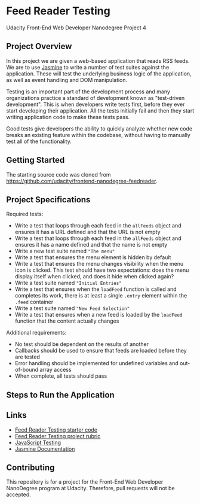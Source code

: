 # Feed Reader Testing

Udacity Front-End Web Developer Nanodegree Project 4

## Project Overview

In this project we are given a web-based application that reads RSS feeds. We are to use [Jasmine](http://jasmine.github.io/) to write a number of test suites against the application. These will test the underlying business logic of the application, as well as event handling and DOM manipulation.

Testing is an important part of the development process and many organizations practice a standard of development known as "test-driven development". This is when developers write tests first, before they ever start developing their application. All the tests initially fail and then they start writing application code to make these tests pass.

Good tests give developers the ability to quickly analyze whether new code breaks an existing feature within the codebase, without having to manually test all of the functionality.

## Getting Started

The starting source code was cloned from <https://github.com/udacity/frontend-nanodegree-feedreader>.

## Project Specifications

Required tests:

- Write a test that loops through each feed in the `allFeeds` object and ensures it has a URL defined and that the URL is not empty
- Write a test that loops through each feed in the `allFeeds` object and ensures it has a name defined and that the name is not empty
- Write a new test suite named `"The menu"`
- Write a test that ensures the menu element is hidden by default
- Write a test that ensures the menu changes visibility when the menu icon is clicked. This test should have two expectations: does the menu display itself when clicked, and does it hide when clicked again?
- Write a test suite named `"Initial Entries"`
- Write a test that ensures when the `loadFeed` function is called and completes its work, there is at least a single `.entry` element within the `.feed` container
- Write a test suite named `"New Feed Selection"`
- Write a test that ensures when a new feed is loaded by the `loadFeed` function that the content actually changes

Additional requirements:

- No test should be dependent on the results of another
- Callbacks should be used to ensure that feeds are loaded before they are tested
- Error handling should be implemented for undefined variables and out-of-bound array access
- When complete, all tests should pass

## Steps to Run the Application

## Links

- [Feed Reader Testing starter code](https://github.com/udacity/frontend-nanodegree-feedreader)
- [Feed Reader Testing project rubric](https://review.udacity.com/#!/rubrics/18/view)
- [JavaScript Testing](https://www.udacity.com/course/javascript-testing--ud549)
- [Jasmine Documentation](http://jasmine.github.io)

## Contributing

This repository is for a project for the Front-End Web Developer NanoDegree program at Udacity. Therefore, pull requests will not be accepted.
